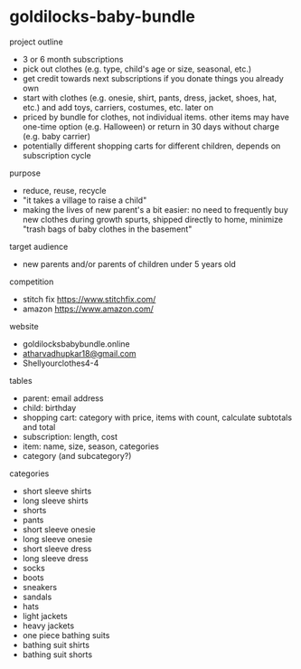 # goldilocks-baby-bundle

project outline

- 3 or 6 month subscriptions
- pick out clothes (e.g. type, child's age or size, seasonal, etc.)
- get credit towards next subscriptions if you donate things you already own
- start with clothes (e.g. onesie, shirt, pants, dress, jacket, shoes, hat, etc.) and add toys, carriers, costumes, etc. later on
- priced by bundle for clothes, not individual items. other items may have one-time option (e.g. Halloween) or return in 30 days without charge (e.g. baby carrier)
- potentially different shopping carts for different children, depends on subscription cycle


purpose

- reduce, reuse, recycle
- "it takes a village to raise a child"
- making the lives of new parent's a bit easier: no need to frequently buy new clothes during growth spurts, shipped directly to home, minimize "trash bags of baby clothes in the basement" 


target audience

- new parents and/or parents of children under 5 years old


competition

- stitch fix https://www.stitchfix.com/
- amazon https://www.amazon.com/


website

- goldilocksbabybundle.online
- atharvadhupkar18@gmail.com
- Shellyourclothes4-4


tables

- parent: email address
- child: birthday
- shopping cart: category with price, items with count, calculate subtotals and total
- subscription: length, cost
- item: name, size, season, categories
- category (and subcategory?)


categories

- short sleeve shirts
- long sleeve shirts
- shorts
- pants
- short sleeve onesie
- long sleeve onesie
- short sleeve dress
- long sleeve dress
- socks
- boots
- sneakers
- sandals
- hats
- light jackets
- heavy jackets
- one piece bathing suits
- bathing suit shirts
- bathing suit shorts
